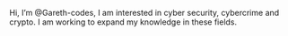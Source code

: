 Hi, I’m @Gareth-codes,
I am interested in cyber security, cybercrime and crypto. I am working to expand my knowledge in these fields.

<!---
Gareth-codes/Gareth-codes is a ✨ special ✨ repository because its `README.md` (this file) appears on your GitHub profile.
You can click the Preview link to take a look at your changes.
--->
